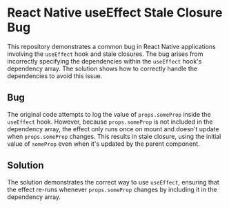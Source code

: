 # React Native useEffect Stale Closure Bug

This repository demonstrates a common bug in React Native applications involving the `useEffect` hook and stale closures.  The bug arises from incorrectly specifying the dependencies within the `useEffect` hook's dependency array.  The solution shows how to correctly handle the dependencies to avoid this issue. 

## Bug
The original code attempts to log the value of `props.someProp` inside the `useEffect` hook.  However, because `props.someProp` is not included in the dependency array, the effect only runs once on mount and doesn't update when `props.someProp` changes. This results in stale closure, using the initial value of `someProp` even when it's updated by the parent component. 

## Solution
The solution demonstrates the correct way to use `useEffect`, ensuring that the effect re-runs whenever `props.someProp` changes by including it in the dependency array.